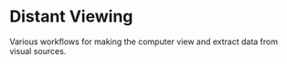 # Distant Viewing

Various workflows for making the computer view and extract data from visual sources.